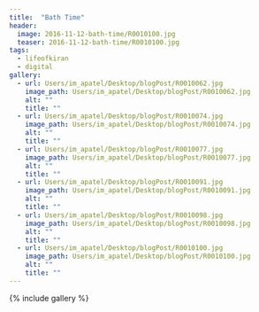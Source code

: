 ```yaml
---
title:  "Bath Time"
header:
  image: 2016-11-12-bath-time/R0010100.jpg
  teaser: 2016-11-12-bath-time/R0010100.jpg
tags: 
  - lifeofkiran
  - digital
gallery:
  - url: Users/im_apatel/Desktop/blogPost/R0010062.jpg
    image_path: Users/im_apatel/Desktop/blogPost/R0010062.jpg
    alt: ""
    title: ""
  - url: Users/im_apatel/Desktop/blogPost/R0010074.jpg
    image_path: Users/im_apatel/Desktop/blogPost/R0010074.jpg
    alt: ""
    title: ""
  - url: Users/im_apatel/Desktop/blogPost/R0010077.jpg
    image_path: Users/im_apatel/Desktop/blogPost/R0010077.jpg
    alt: ""
    title: ""
  - url: Users/im_apatel/Desktop/blogPost/R0010091.jpg
    image_path: Users/im_apatel/Desktop/blogPost/R0010091.jpg
    alt: ""
    title: ""
  - url: Users/im_apatel/Desktop/blogPost/R0010098.jpg
    image_path: Users/im_apatel/Desktop/blogPost/R0010098.jpg
    alt: ""
    title: ""
  - url: Users/im_apatel/Desktop/blogPost/R0010100.jpg
    image_path: Users/im_apatel/Desktop/blogPost/R0010100.jpg
    alt: ""
    title: ""
---
```


{% include gallery %}
